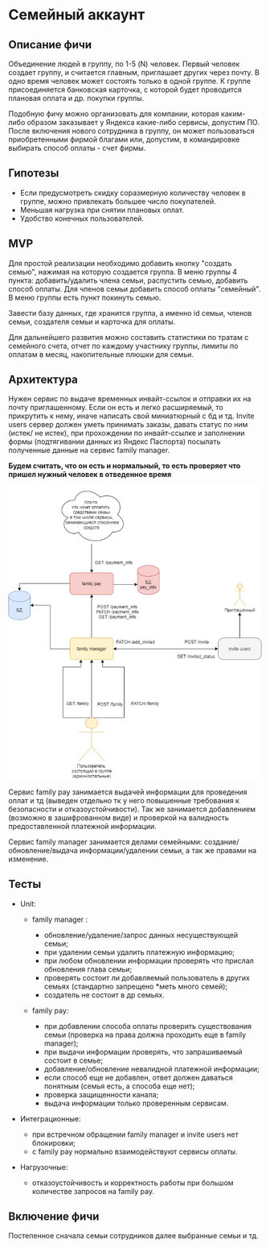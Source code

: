# Семейный аккаунт

## Описание фичи 
Объединение людей в группу, по 1-5 (N) человек. Первый человек создает группу, и считается главным, приглашает других через почту. 
В одно время человек может состоять только в одной группе. 
К группе присоединяется банковская карточка, с которой будет проводится плановая оплата и др. покупки группы.

Подобную фичу можно организовать для компании, которая каким-либо образом заказывает у Яндекса какие-либо сервисы, допустим ПО. 
После включения нового сотрудника в группу, он может пользоваться приобретенными фирмой благами 
или, допустим, в командировке выбирать способ оплаты - счет фирмы.

## Гипотезы

 - Если предусмотреть скидку соразмерную количеству человек в группе, можно привлекать большее число покупателей.
 - Меньшая нагрузка при снятии плановых оплат.
 - Удобство конечных пользователей.

## MVP

Для простой реализации необходимо добавить кнопку "создать семью", нажимая на которую создается группа. В меню группы 4 пункта: добавить/удалить члена семьи, распустить семью, добавить способ оплаты. 
Для членов семьи добавить способ оплаты "семейный". В меню группы есть пункт покинуть семью.

Завести базу данных, где хранится группа, а именно  id  семьи, членов семьи, создателя семьи и карточка для оплаты.

Для дальнейшего развития можно составить статистики по тратам с семейного счета, отчет по каждому участнику группы, лимиты по оплатам в месяц, накопительные плюшки для семьи.

## Архитектура

Нужен сервис по выдаче временных инвайт-ссылок и отправки их на почту приглашенному. 
Если он есть и легко расширяемый, то прикрутить к нему, иначе написать свой миниатюрный с бд и тд.
Invite users сервер должен уметь принимать заказы, давать статус по ним (истек/ не истек), при прохождении по инвайт-ссылке и заполнении формы (подтягивании данных из Яндекс Паспорта) посылать полученные данные на сервис family manager.

**Будем считать, что он есть и нормальный, то есть проверяет что пришел нужный человек в отведенное время**

![архитектура](./77.png "архитектура фичи")

Сервис family pay занимается выдачей информации для проведения оплат и тд (выведен отдельно тк у него повышенные требования к безопасности и отказоустойчивости). 
Так же занимается добавлением (возможно в зашифрованном виде) и проверкой на валидность предоставленной платежной информации.

Сервис family manager занимается делами семейными: создание/обновление/выдача информации/удалении семьи, а так же правами на изменение.

## Тесты
 * Unit:

    * family manager :
       * обновление/удаление/запрос данных несуществующей семьи;
       * при удалении семьи удалить платежную информацию;
       * при любом обновлении информации проверять что прислал обновления глава семьи;
       * проверять состоит ли добавляемый пользователь в других семьях (стандартно запрещено *меть много семей);
       * создатель не состоит в др семьях.


    * family pay:
        * при добавлении способа оплаты проверить существования семьи (проверка на права должна проходить еще в family manager);
        * при выдачи информации проверять, что запрашиваемый состоит в семье;
        * добавление/обновление невалидной платежной информации;
        * если способ еще не добавлен, ответ должен даваться понятным (семья есть, а способа еще нет);
        * проверка защищенности канала;
        * выдача информации только проверенным сервисам.

 * Интеграционные:
    * при встречном обращении family manager и invite users нет блокировки;
    * с family pay нормально взаимодействуют сервисы оплаты.

 * Нагрузочные:
    * отказоустойчивость и корректность работы при большом количестве запросов на family pay.


## Включение фичи

Постепенное сначала семьи сотрудников далее выбранные семьи и тд.